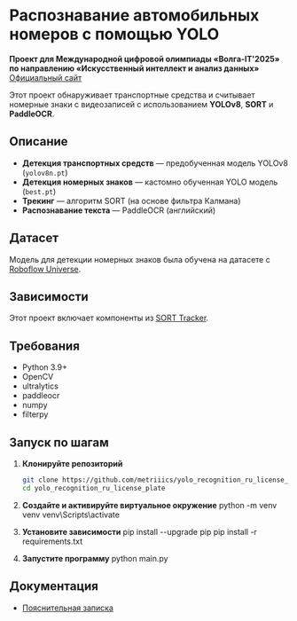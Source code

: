 # Распознавание автомобильных номеров с помощью YOLO

**Проект для Международной цифровой олимпиады «Волга-IT'2025» по направлению «Искусственный интеллект и анализ данных»**  
[Официальный сайт](https://volga-it.org/)

Этот проект обнаруживает транспортные средства и считывает номерные знаки с видеозаписей с использованием **YOLOv8**, **SORT** и **PaddleOCR**.

## Описание

- **Детекция транспортных средств** — предобученная модель YOLOv8 (`yolov8n.pt`)
- **Детекция номерных знаков** — кастомно обученная YOLO модель (`best.pt`)
- **Трекинг** — алгоритм SORT (на основе фильтра Калмана)
- **Распознавание текста** — PaddleOCR (английский)


## Датасет

Модель для детекции номерных знаков была обучена на датасете с [Roboflow Universe](https://universe.roboflow.com/science-ffxxt/russian-license-plates-detector-vcua6).


## Зависимости

Этот проект включает компоненты из [SORT Tracker](https://github.com/abewley/sort).

## Требования

- Python 3.9+
- OpenCV
- ultralytics
- paddleocr
- numpy
- filterpy

## Запуск по шагам

1. **Клонируйте репозиторий**
   ```bash
   git clone https://github.com/metriiics/yolo_recognition_ru_license_plate.git
   cd yolo_recognition_ru_license_plate

2. **Создайте и активируйте виртуальное окружение**
    python -m venv venv
    venv\Scripts\activate

3. **Установите зависимости**
    pip install --upgrade pip
    pip install -r requirements.txt

4. **Запустите программу**
    python main.py


## Документация

- [Пояснительная записка](explanatory_note.md)
